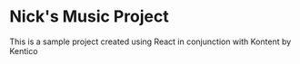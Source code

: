 # Nick's Music Project

This is a sample project created using React in conjunction with Kontent by Kentico